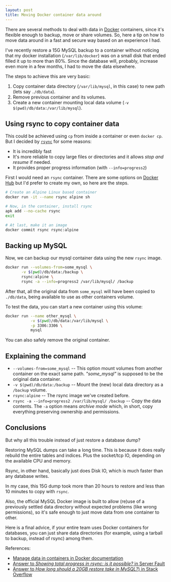 ```yaml
---
layout: post
title: Moving Docker container data around
---
```


There are several methods to deal with data in [Docker](http://docker.com/) containers, since it's flexible enough to backup, move or share volumes. So, here a tip on how to move data around in a fast and secure way based on an experience I had.

I've recently restore a 15G MySQL backup to a container without noticing that my docker installation (`/var/lib/docker`) was on a small disk that ended filled it up to more than 80%. Since the database will, probably, increase even more in a few months, I had to move the data elsewhere.

The steps to achieve this are very basic:

1. Copy container data directory (`/var/lib/mysql`, in this case) to new path (lets say `./db/data`).
2. Remove previous container and its volumes.
3. Create a new container mounting local data volume (`-v $(pwd)/db/data:/var/lib/mysql`).

## Using rsync to copy container data

This could be achieved using `cp` from inside a container or even `docker cp`. But I decided by [`rsync`](https://linux.die.net/man/1/rsync) for some reasons:

- It is incredibly fast
- It's more reliable to copy large files or directories and it allows _stop and resume_ if needed.
- It provides proper progress information (with `--info=progress2`)

First I would need an `rsync` container. There are some options on [Docker Hub](http://hub.docker.com) but I'd prefer to create my own, so here are the steps.

```bash
# Create an Alpine Linux based container
docker run -it --name rsync alpine sh

# Now, in the container, install rsync
apk add --no-cache rsync
exit

# At last, make it an image
docker commit rsync rsync:alpine
```

## Backing up MySQL

Now, we can backup our mysql container data using the new `rsync` image.

```bash
docker run --volumes-from=some_mysql \
       -v $(pwd)/db/data:/backup \
       rsync:alpine \
       rsync -a --info=progress2 /var/lib/mysql/ /backup
```

After that, all the original data from `some_mysql` will have been copied to `./db/data`, being available to use as other containers volume.

To test the data, you can start a new container using this volume:

```bash
docker run --name other_mysql \
           -v $(pwd)/db/data:/var/lib/mysql \
           -p 3306:3306 \
           mysql
```

You can also safely remove the original container.

## Explaining the command

- `--volumes-from=some_mysql` -- This option mount volumes from another container on the exact same path. _"some_mysql"_ is supposed to be the original data container.
- `-v $(pwd)/db/data:/backup` -- Mount the (new) local data directory as a `/backup` volume.
-  `rsync:alpine` -- The rsync image we've created before.
- `rsync -a --info=progress2 /var/lib/mysql/ /backup` -- Copy the data contents. The `-a` option means _archive mode_ which, in short, copy everything preserving ownership and permissions.

## Conclusions

But why all this trouble instead of just restore a database dump?

Restoring MySQL dumps can take a long time. This is because it does really rebuild the entire tables and indices. Plus the socket/tcp IO, depending on the available CPU and memory.

Rsync, in other hand, basically just does Disk IO, which is much faster than any database writes.

In my case, this 15G dump took more than 20 hours to restore and less than 10 minutes to copy with `rsync`.

Also, the official MySQL Docker image is built to allow (re)use of a previously settled data directory without expected problems (like wrong permissions), so it's safe enough to just move data from one container to other.

Here is a final advice, if your entire team uses Docker containers for databases, you can just share data directories (for example, using a tarball to backup, instead of rsync) among them.

References:

- [Manage data in containers in Docker documentation](https://docs.docker.com/engine/tutorials/dockervolumes/)
- [Answer to _Showing total progress in rsync: is it possible?_ in Server Fault](https://serverfault.com/a/441724/145527)
- [Answer to _How long should a 20GB restore take in MySQL?_) in Stack Overflow](https://stackoverflow.com/questions/4404590/how-long-should-a-20gb-restore-take-in-mysql-a-k-a-is-something-broken)
